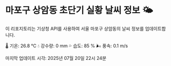 
# 마포구 상암동 초단기 실황 날씨 정보 🌤️

이 리포지토리는 기상청 API를 사용하여 서울 마포구 상암동의 날씨 정보를 업데이트합니다. 

🌡️ 기온: 26.8 ℃
💧 강수량: 0 mm
💦 습도: 85 %
🌬️ 풍속: 0.1 m/s

마지막 업데이트 시각: 2025년 07월 20일 22시 24분    
